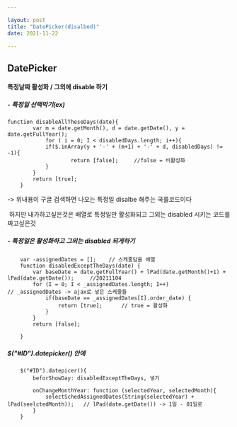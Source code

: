 ```yaml
---

layout: post
title: "DatePicker(disalbed)"
date: 2021-11-22

---
```


## DatePicker



#### 특정날짜 활성화 / 그외에 disable 하기 

##### - 특정일 선택막기(ex)

```
function disableAllTheseDays(date){
		var m = date.getMonth(), d = date.getDate(), y = date.getFullYear();
			for ( i = 0; I < disabledDays.length; i++){
			if($.inArray(y + '-' + (m+1) + '-' + d, disabledDays) != -1){
					return [false];		//false = 비활성화
			}
		}
		return [true];
	}
```

-> 위내용이 구글 검색하면 나오는 특정일 disalbe 해주는 국룰코드이다 

​	하지만 내가하고싶은것은 배열로 특정일만 활성화되고 그외는 disabled 시키는 코드를 짜고싶은것

##### - 특정일은 활성화하고 그외는 disabled 되게하기

```
	var -assignedDates = []; 	// 스케줄담을 배열 
	function disabledExceptTheDays(date) {
		var baseDate = date.getFullYear() + lPad(date.getMonth()+1) + lPad(date.getDate());		//20211104 
		for (I = 0; I < _assignedDates.length; I++) 						// _assignedDates -> ajax로 넣은 스케줄들
			if(baseDate == _assignedDates[I].order_date) {
				return [true];		// true = 활성화
			}
		}
		return [false];

	}
```

##### $("#ID").datepicker() 안에

```
	$("#ID").datepicer(){
		beforShowDay: disabledExceptTheDays, 넣기 

		onChangeMonthYear: function (selectedYear, selectedMonth){
			selectSchedAssignedDates(String(selectedYear) + lPad(seelctedMonth));	// lPad(date.getDate()) -> 1일 - 01일로 
		}
	}
```



